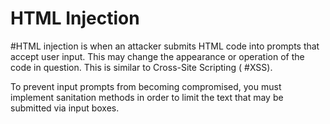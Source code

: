 
# HTML Injection

#HTML injection is when an attacker submits HTML code into prompts that accept user input. This may change the appearance or operation of the code in question. This is similar to Cross-Site Scripting ( #XSS). 

To prevent input prompts from becoming compromised, you must implement sanitation methods in order to limit the text that may be submitted via input boxes.